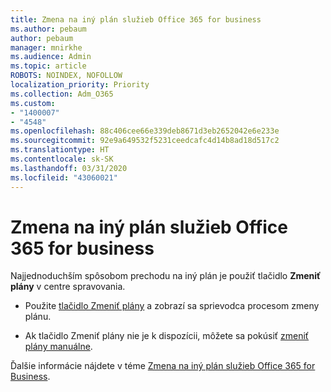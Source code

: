 ```yaml
---
title: Zmena na iný plán služieb Office 365 for business
ms.author: pebaum
author: pebaum
manager: mnirkhe
ms.audience: Admin
ms.topic: article
ROBOTS: NOINDEX, NOFOLLOW
localization_priority: Priority
ms.collection: Adm_O365
ms.custom:
- "1400007"
- "4548"
ms.openlocfilehash: 88c406cee66e339deb8671d3eb2652042e6e233e
ms.sourcegitcommit: 92e9a649532f5231ceedcafc4d14b8ad18d517c2
ms.translationtype: HT
ms.contentlocale: sk-SK
ms.lasthandoff: 03/31/2020
ms.locfileid: "43060021"
---
```

# <a name="switch-to-a-different-office-365-for-business-plan"></a>Zmena na iný plán služieb Office 365 for business

Najjednoduchším spôsobom prechodu na iný plán je použiť tlačidlo **Zmeniť plány** v centre spravovania.

- Použite [tlačidlo Zmeniť plány](https://docs.microsoft.com/microsoft-365/commerce/subscriptions/switch-to-a-different-plan?view=o365-worldwide#use-the-switch-plans-button) a zobrazí sa sprievodca procesom zmeny plánu. 

- Ak tlačidlo Zmeniť plány nie je k dispozícii, môžete sa pokúsiť [zmeniť plány manuálne](https://docs.microsoft.com/microsoft-365/commerce/subscriptions/switch-to-a-different-plan?view=o365-worldwide#the-switch-plans-button-isnt-there). 

Ďalšie informácie nájdete v téme [Zmena na iný plán služieb Office 365 for Business](https://docs.microsoft.com/microsoft-365/commerce/subscriptions/switch-to-a-different-plan?view=o365-worldwide).

